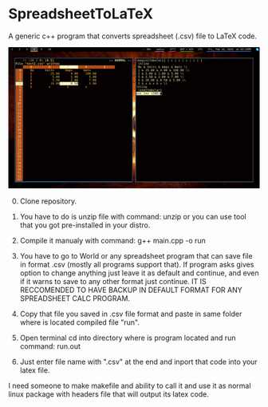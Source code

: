 # SpreadsheetToLaTeX
A generic c++ program that converts spreadsheet (.csv) file to LaTeX code.

![alt text](https://raw.githubusercontent.com/AndySrb/SpreadsheetToLaTeX/master/pictures/example.png)

0. Clone repository.

1. You have to do is unzip file with command:
unzip <NameOffile>
or you can use tool that you got pre-installed in your distro.

2. Compile it manualy with command:
g++ main.cpp -o run

3. You have to go to World or any spreadsheet program that can save file in format .csv (mostly all programs support that).
If program asks gives option to change anything just leave it as default and continue, and even if it warns to save to any other format just continue. IT IS RECCOMENDED TO HAVE BACKUP IN DEFAULT FORMAT FOR ANY SPREADSHEET CALC PROGRAM.

4. Copy that file you saved in .csv file format and paste in same folder where is located compiled file "run".

5. Open terminal cd into directory where is program located and run command:
run.out

6. Just enter file name with ".csv" at the end and inport that code into your latex file.



I need someone to make makefile and ability to call it and use it as normal linux package with headers file that will output its latex code.
